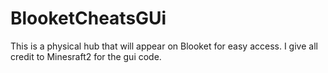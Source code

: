# BlooketCheatsGUi
This is a physical hub that will appear on Blooket for easy access.
I give all credit to Minesraft2 for the gui code.
